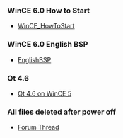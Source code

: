 ### WinCE 6.0 How to Start ###
  * [WinCE\_HowToStart](WinCE_HowToStart.md)

### WinCE 6.0 English BSP ###
  * [EnglishBSP](EnglishBSP.md)

### Qt 4.6 ###
  * [Qt 4.6 on WinCE 5](http://www.sereno-labs.com/qt-4-6-2-installation-procedure-friendlyarm-mini-2440-windows-ce-5-0)

### All files deleted after power off ###
  * [Forum Thread](http://www.friendlyarm.net/forum/topic/151)